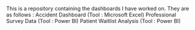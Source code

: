 This is a repository containing the dashboards I have worked on. 
They are as follows : 
Accident Dashboard (Tool : Microsoft Excel)
Professional Survey Data (Tool : Power BI)
Patient Waitlist Analysis (Tool : Power BI)
